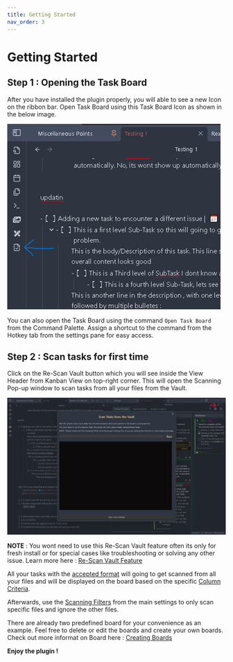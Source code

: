 ```yaml
---
title: Getting Started
nav_order: 3
---
```


# Getting Started

## **Step 1 :** Opening the Task Board

After you have installed the plugin properly, you will able to see a new Icon on the ribbon bar. Open Task Board using this Task Board Icon as shown in the below image.

![RibbonIcon](../assets/RibbonIcon.png)

You can also open the Task Board using the command `Open Task Board` from the Command Palette.
Assign a shortcut to the command from the Hotkey tab from the settings pane for easy access.

## **Step 2 :** Scan tasks for first time

Click on the Re-Scan Vault button which you will see inside the View Header from Kanban View on top-right corner. This will open the Scanning Pop-up window to scan tasks from all your files from the Vault.

![ReScanVaultModalOpen](../assets/ReScanVaultModalOpen.png)

**NOTE** : You wont need to use this Re-Scan Vault feature often its only for fresh install or for special cases like troubleshooting or solving any other issue. Learn more here : [Re-Scan Vault Feature](./Feature/ReScan_Vault_Feature.md)

All your tasks with the [accepted format](Features/Task_Formats.md) will going to get scanned from all your files and will be displayed on the board based on the specific [Column Criteria]().

Afterwards, use the [Scanning Filters]() from the main settings to only scan specific files and ignore the other files.

There are already two predefined board for your convenience as an example. Feel free to delete or edit the boards and create your own boards. Check out more informat on Board here : [Creating Boards](./How_To/HowToCreateNewBoard.md)

**Enjoy the plugin !**
